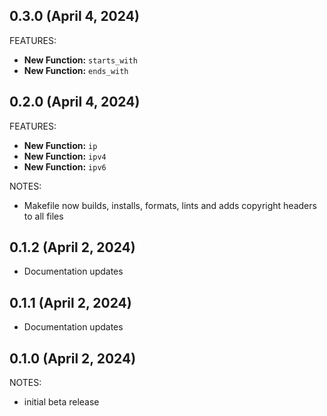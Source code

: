## 0.3.0 (April 4, 2024)

FEATURES:

* **New Function:** `starts_with`
* **New Function:** `ends_with`

## 0.2.0 (April 4, 2024)

FEATURES:

* **New Function:** `ip`
* **New Function:** `ipv4`
* **New Function:** `ipv6`

NOTES:

* Makefile now builds, installs, formats, lints and adds copyright headers to all files

## 0.1.2 (April 2, 2024)

* Documentation updates

## 0.1.1 (April 2, 2024)

* Documentation updates

## 0.1.0 (April 2, 2024)

NOTES:

* initial beta release
